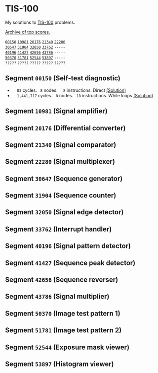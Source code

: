 # TIS-100

My solutions to [TIS-100](http://www.zachtronics.com/tis-100/) problems.

[Archive of top scores.](http://www.reddit.com/r/tis100/wiki/index)

[`00150`](#segment-00150-self-test-diagnostic)
[`10981`](#segment-10981-signal-amplifier)
[`20176`](#segment-20176-differential-converter)
[`21340`](#segment-21340-signal-comparator)
[`22280`](#segment-22280-signal-multiplexer)  
[`30647`](#segment-30647-sequence-generator)
[`31904`](#segment-31904-sequence-counter)
[`32050`](#segment-32050-signal-edge-detector)
[`33762`](#segment-33762-interrupt-handler)
`-----`  
[`40196`](#segment-40196-signal-pattern-detector)
[`41427`](#segment-41427-sequence-peak-detector)
[`42656`](#segment-42656-sequence-reverser)
[`43786`](#segment-43786-signal-multiplier)
`-----`  
[`50370`](#segment-50370-image-test-pattern-1)
[`51781`](#segment-51781-image-test-pattern-2)
[`52544`](#segment-52544-exposure-mask-viewer)
[`53897`](#segment-53897-histogram-viewer)
`-----`  
`?????`
`?????`
`?????`
`?????`
`?????`


## Segment `00150` (Self-test diagnostic)
- `  83` cycles.  ` 8` nodes.  `  8` instructions. Direct  [(Solution)](00150.0.asm)
- `  1,441,717` cycles. ` 8` nodes. ` 18` instructions. While loops [(Solution)](00150.1.asm)

## Segment `10981` (Signal amplifier)

## Segment `20176` (Differential converter)

## Segment `21340` (Signal comparator)

## Segment `22280` (Signal multiplexer)

## Segment `30647` (Sequence generator)

## Segment `31904` (Sequence counter)

## Segment `32050` (Signal edge detector)

## Segment `33762` (Interrupt handler)

## Segment `40196` (Signal pattern detector)

## Segment `41427` (Sequence peak detector)

## Segment `42656` (Sequence reverser)

## Segment `43786` (Signal multiplier)

## Segment `50370` (Image test pattern 1)

## Segment `51781` (Image test pattern 2)

## Segment `52544` (Exposure mask viewer)

## Segment `53897` (Histogram viewer)
